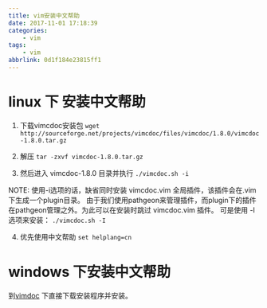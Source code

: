 ```yaml
---
title: vim安装中文帮助
date: 2017-11-01 17:18:39
categories:
    - vim
tags:
    - vim
abbrlink: 0d1f184e23815ff1
---
```


# linux 下 安装中文帮助

1. 下载vimcdoc安装包
    `wget http://sourceforge.net/projects/vimcdoc/files/vimcdoc/1.8.0/vimcdoc-1.8.0.tar.gz`

2. 解压
    `tar -zxvf vimcdoc-1.8.0.tar.gz`

3. 然后进入 vimcdoc-1.8.0 目录并执行
    `./vimcdoc.sh -i`

NOTE: 使用-i选项的话，缺省同时安装 vimcdoc.vim 全局插件，该插件会在.vim下生成一个plugin目录。
由于我们使用pathgeon来管理插件，而plugin下的插件在pathgeon管理之外。为此可以在安装时跳过 vimcdoc.vim 插件。
可是使用 -I选项来安装： `./vimcdoc.sh -I`

4. 优先使用中文帮助
    `set helplang=cn`

# windows 下安装中文帮助

到[vimdoc](http://vimcdoc.sourceforge.net/) 下直接下载安装程序并安装。